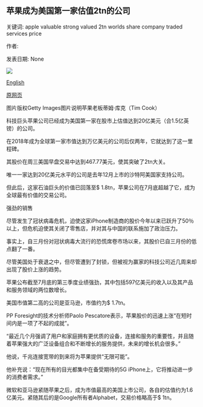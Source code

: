 ## 苹果成为美国第一家估值2tn的公司

关键词: apple valuable strong valued 2tn worlds share company traded services price

作者: 

发表日期: None

![](https://ichef.bbci.co.uk/news/1024/branded_news/C745/production/_114031015_gettyimages-1178685494.jpg)

[English](Apple%20first%20US%20company%20to%20be%20valued%20at%20%242tn.md)

[原网页](https://www.bbc.com/news/business-53840471)

图片版权Getty Images图片说明苹果老板蒂姆·库克（Tim Cook）

科技巨头苹果公司已经成为美国第一家在股市上估值达到20亿美元（合1.5亿英镑）的公司。

在2018年成为全球第一家市值达到万亿美元的公司后仅两年，它就达到了这一里程碑。

其股价在周三美国早盘交易中达到467.77美元，使其突破了2tn大关。

唯一一家达到20亿美元水平的公司是去年12月上市的沙特阿美国家支持公司。

但此后，这家石油巨头的价值已回落至$ 1.8tn，苹果公司在7月底超越了它，成为全球最有价值的交易公司。

强劲的销售

尽管发生了冠状病毒危机，迫使这家iPhone制造商的股价今年以来已跃升了50％以上，但危机迫使其关闭了零售店，并对其与中国的联系施加了政治压力。

事实上，自三月份对冠状病毒大流行的恐慌席卷市场以来，其股价已自三月份的低点翻了一番。

尽管美国处于衰退之中，但尽管遭到了封锁，但被视为赢家的科技公司近几周来却出现了股价上涨的趋势。

苹果公布截至7月底的第三季度业绩强劲，其中包括597亿美元的收入以及其产品和服务领域的两位数增长。

美国市值第二高的公司是亚马逊，市值约为$ 1.7tn。

PP Foresight的技术分析师Paolo Pescatore表示，苹果股价的迅速上涨“在短时间内是一项了不起的成就”。

“最近几个月强调了用户和家庭拥有更优质的设备，连接和服务的重要性，并且随着苹果强大的广泛设备组合和不断增长的服务提供，未来的增长机会很多。”

他说，千兆连接宽带的到来将为苹果提供“无限可能”。

他补充说：“现在所有的目光都集中在备受期待的5G iPhone上，它将推动进一步的消费者需求。”

微软和亚马逊紧随苹果之后，成为市值最高的美国上市公司，各自的估值约为1.6亿美元。紧随其后的是Google所有者Alphabet，交易价格略高于$ 1tn。